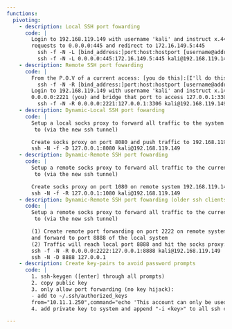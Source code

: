 ```yaml
---
functions:
  pivoting:
    - description: Local SSH port fowarding
      code: |
        Login to 192.168.119.149 with username 'kali' and instruct x.44 to forward all 
        requests to 0.0.0.0:445 and redirect to 172.16.149.5:445
          ssh -f -N -L [bind_address:]port:host:hostport [username@address]
          ssh -f -N -L 0.0.0.0:445:172.16.149.5:445 kali@192.168.119.149
    - description: Remote SSH port fowarding
      code: |
        From the P.O.V of a current access: [you do this]:[I'll do this]
          ssh -f -N -R [bind_address:]port:host:hostport [username@address]
        Login to 192.168.119.149 with username 'kali' and instruct x.149 to listen on 
        0.0.0.0:2221 (you) and bridge that port to access 127.0.0.1:3306 (me)
          ssh -f -N -R 0.0.0.0:2221:127.0.0.1:3306 kali@192.168.119.149
    - description: Dynamic-Local SSH port fowarding
      code: |
        Setup a local socks proxy to forward all traffic to the system you connect
         to (via the new ssh tunnel)

        Create socks proxy on port 8080 and push traffic to 192.168.119.149:
        ssh -N -f -D 127.0.0.1:8080 kali@192.168.119.149
    - description: Dynamic-Remote SSH port fowarding
      code: |
        Setup a remote socks proxy to forward all traffic to the current system 
         to (via the new ssh tunnel)

        Create socks proxy on port 1080 on remote system 192.168.119.149:
        ssh -N -f -R 127.0.0.1:1080 kali@192.168.119.149
    - description: Dynamic-Remote SSH port fowarding (older ssh clients)
      code: |
        Setup a remote socks proxy to forward all traffic to the current system 
         to (via the new ssh tunnel)

        (1) Create remote port forwarding on port 2222 on remote system 192.168.119.149
        and forward to port 8888 of the local system
        (2) Traffic will reach local port 8888 and hit the socks proxy:
        ssh -f -N -R 0.0.0.0:2222:127.0.0.1:8888 kali@192.168.119.149
        ssh -N -D 8888 127.0.0.1
    - description: Create key-pairs to avoid password prompts
      code: |
        1. ssh-keygen ([enter] through all prompts)
        2. copy public key
        3. only allow port forwarding (no key hijack):
        - add to ~/.ssh/authorized_keys
        from="10.11.1.250",command="echo 'This account can only be used for port forwarding'",no-agent-forwarding,no-X11-forwarding,no-pty ssh-rsa <pub key>
        4. add private key to system and append "-i <key>" to all ssh commands

---
```

